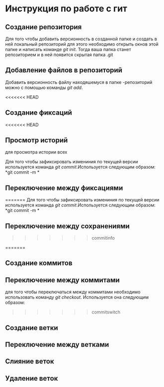 # Инструкция по работе с гит

## Создание репозитория
Для того чтобы добавить версионность в созданной папке и создать в ней локальный репозиторий для этого необходимо открыть окнов этой папке и написать команде *git init*. Тогда ваша папка станет репозиторием и в ней появится скрытая папка .git


## Добавление файлов в репозиторий
Добавить версионность файлу находяшемуся в папке -репозиторий можно с помощью команды *git add*. 


<<<<<<< HEAD
## Создание фиксаций
<<<<<<< HEAD

## Просмотр историй
для просмотра истории всех 

Для того чтобы зафиксировать измениния по текущей версии используется команда *git commit*.Используется следующим образом: *git commit -m *
## Переключение между фиксациями
=======
Для того чтобы зафиксировать измениния по текущей версии используется команда *git commit*.Используется следующим образом: *git commit -m *
## Переключение между сохранениями 
>>>>>>> commitinfo

=======
## Создание коммитов

## Переключение между коммитами
для того чтобы переключаться между коммитами необходимо использовать команду *git checkout*. Используется она следующим образом:
>>>>>>> commitswitch

## Создание ветки

## Переключение между ветками

## Слияние веток

## Удаление веток